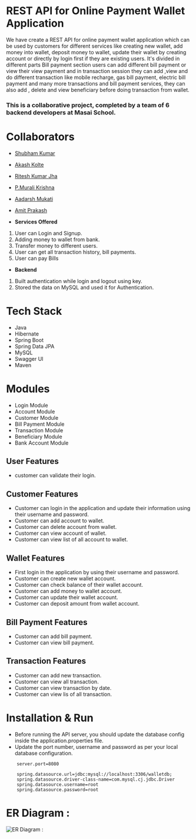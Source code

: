 
# REST API for Online Payment Wallet Application

We have create a REST API for online payment wallet application which can be used by customers for  different services like creating new wallet, add money into
wallet, deposit money to wallet, update their wallet by creating account or directly by login first if they are existing users. It's divided in different parts 
Bill payment section users can add different bill payment or view their view payment and in transaction session they can add ,view and do different transaction like
mobile recharge, gas bill payment, electric bill payment and many more transactions and bill payment services, they can also add , delete and view beneficiary before 
doing transaction from wallet.



### This is a collaborative project, completed by a team of 6 backend developers at Masai School.

# Collaborators

- [Shubham Kumar](https://www.github.com/codeirax)
- [Akash Kolte](https://www.github.com/akkii99)
- [Ritesh Kumar Jha](https://www.github.com/Riteshkumarjha98)
- [P.Murali Krishna](https://www.github.com/purimetlamuralikrishna)
- [Aadarsh Mukati](https://www.github.com/aadarsh11433)
- [Amit Prakash](https://www.github.com/amitprakash28)

- **Services Offered**
1. User can Login and Signup.
2. Adding money to wallet from bank.
3. Transfer money to different users.
4. User can get all transaction history, bill payments.
5. User can pay Bills

- **Backend**
1. Built authentication while login and logout using key.
2. Stored the data on MySQL and used it for Authentication.


# Tech Stack
- Java
- Hibernate
- Spring Boot
- Spring Data JPA
- MySQL
- Swagger UI
- Maven

# Modules

- Login Module
- Account Module
- Customer Module
- Bill Payment Module
- Transaction Module
- Beneficiary Module
- Bank Account Module


## User Features
- customer can validate their login.

## Customer Features
- Customer can login in the application and update their information using their username and password.
- Customer can add account to wallet.
- Customer can delete account from wallet.
- Customer can view account of wallet.
- Customer can view list of all account to wallet.

## Wallet Features
- First login in the application by using their username and password.
- Customer can create new wallet account.
- Customer can check balance of their wallet account.
- Customer can add money to  wallet account.
- Customer can update their wallet account.
- Customer can deposit amount from wallet account.


## Bill Payment Features
- Customer can add bill payment.
- Customer can view bill payment.


## Transaction Features
- Customer can add new transaction.
- Customer can view all transaction.
- Customer can view transaction by date.
- Customer can view lis of all transaction.


# Installation & Run
 - Before running the API server, you should update the database config inside the application.properties file.
- Update the port number, username and password as per your local database configuration.

```
    server.port=8080

    spring.datasource.url=jdbc:mysql://localhost:3306/walletdb;
    spring.datasource.driver-class-name=com.mysql.cj.jdbc.Driver
    spring.datasource.username=root
    spring.datasource.password=root
```


# ER Diagram :

![ER Diagram : ](https://www.linkpicture.com/q/Er_Diagram_wallet_application.jpg)




